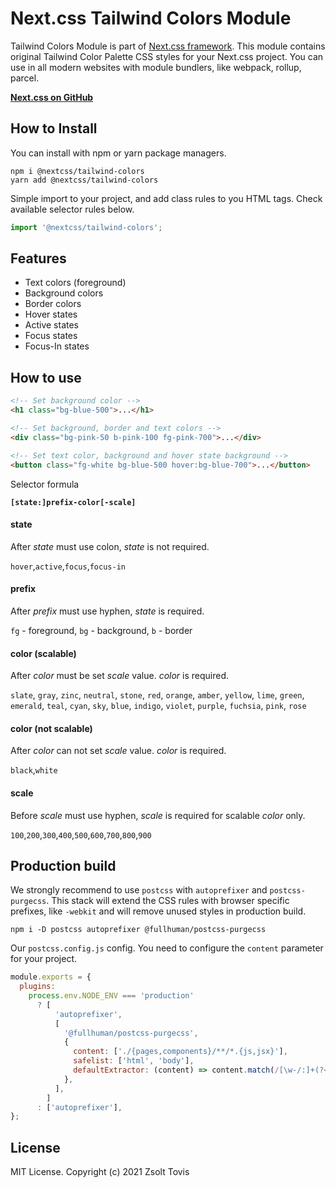 # Next.css Tailwind Colors Module

Tailwind Colors Module is part of [Next.css framework](https://github.com/nextcss). This module
contains original Tailwind Color Palette CSS styles for your Next.css project. You can use in all
modern websites with module bundlers, like webpack, rollup, parcel.

**[Next.css on GitHub](https://github.com/nextcss)**

## How to Install

You can install with npm or yarn package managers.

```shell
npm i @nextcss/tailwind-colors
yarn add @nextcss/tailwind-colors
```

Simple import to your project, and add class rules to you HTML tags. Check available selector rules
below.

```javascript
import '@nextcss/tailwind-colors';
```

## Features

- Text colors (foreground)
- Background colors
- Border colors
- Hover states
- Active states
- Focus states
- Focus-In states

## How to use

```html
<!-- Set background color -->
<h1 class="bg-blue-500">...</h1>

<!-- Set background, border and text colors -->
<div class="bg-pink-50 b-pink-100 fg-pink-700">...</div>

<!-- Set text color, background and hover state background -->
<button class="fg-white bg-blue-500 hover:bg-blue-700">...</button>
```

Selector formula

**`[state:]prefix-color[-scale]`**

#### state

After _state_ must use colon, _state_ is not required.

`hover`,`active`,`focus`,`focus-in`

#### prefix

After _prefix_ must use hyphen, _state_ is required.

`fg` - foreground, `bg` - background, `b` - border

#### color (scalable)

After _color_ must be set _scale_ value. _color_ is required.

`slate`, `gray`, `zinc`, `neutral`, `stone`, `red`, `orange`, `amber`, `yellow`, `lime`, `green`,
`emerald`, `teal`, `cyan`, `sky`, `blue`, `indigo`, `violet`, `purple`, `fuchsia`, `pink`, `rose`

#### color (not scalable)

After _color_ can not set _scale_ value. _color_ is required.

`black`,`white`

#### scale

Before _scale_ must use hyphen, _scale_ is required for scalable _color_ only.

`100`,`200`,`300`,`400`,`500`,`600`,`700`,`800`,`900`

## Production build

We strongly recommend to use `postcss` with `autoprefixer` and `postcss-purgecss`. This stack will
extend the CSS rules with browser specific prefixes, like `-webkit` and will remove unused styles in
production build.

```shell
npm i -D postcss autoprefixer @fullhuman/postcss-purgecss
```

Our `postcss.config.js` config. You need to configure the `content` parameter for your project.

```js
module.exports = {
  plugins:
    process.env.NODE_ENV === 'production'
      ? [
          'autoprefixer',
          [
            '@fullhuman/postcss-purgecss',
            {
              content: ['./{pages,components}/**/*.{js,jsx}'],
              safelist: ['html', 'body'],
              defaultExtractor: (content) => content.match(/[\w-/:]+(?<!:)/g) || [],
            },
          ],
        ]
      : ['autoprefixer'],
};
```

## License

MIT License. Copyright (c) 2021 Zsolt Tovis
